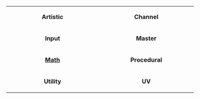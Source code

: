 <table align="center">
    <tr>
        <td width="288"><p align="center"><b>Artistic</b></p></td>
        <td width="288"><p align="center"><b>Channel</b></p></td>
    </tr>
    <tr>
        <td width="288"><p align="center"><b>Input</b></p></td>
        <td width="288"><p align="center"><b>Master</b></p></td>
    </tr>
    <tr>
        <td width="288"><p align="center"><b><a href="https://github.com/Kink3d/WikiTest/wiki/Math">Math</a></b></p></td>
        <td width="288"><p align="center"><b>Procedural</b></p></td>
    </tr>
    <tr>
        <td width="288"><p align="center"><b>Utility</b></p></td>
        <td width="288"><p align="center"><b>UV</b></p></td>
    </tr>
</table>